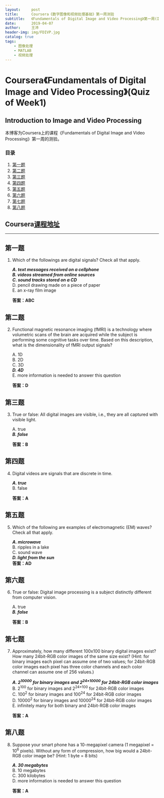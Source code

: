 ```yaml
---
layout:     post
title:      Coursera《数字图像和视频处理基础》第一周测验
subtitle:   《Fundamentals of Digital Image and Video Processing》第一周(Introduction to Image and Video Processing)的测验答案
date:       2019-04-07
author:     王沛
header-img: img/FDIVP.jpg
catalog: true
tags:
    - 图像处理
    - MATLAB
    - 视频处理
---
```



# Coursera《Fundamentals of Digital Image and Video Processing》(Quiz of Week1)

Introduction to Image and Video Processing
--
本博客为Coursera上的课程《Fundamentals of Digital Image and Video Processing》第一周的测验。



### 目录

1. [第一题](#1) 
2. [第二题](#2) 
3. [第三题](#3) 
4. [第四题](#4) 
5. [第五题](#5) 
6. [第六题](#6) 
7. [第七题](#7) 
8. [第八题](#8)



Coursera[课程地址](https://www.coursera.org/learn/digital/home/welcome)  
--
---

<h2 id="1">第一题</h2>

1. Which of the followings are digital signals? Check all that apply.

	***A. text messages received on a cellphone***  
	***B. videos streamed from online sources***  
	***C. sound tracks stored on a CD***  
	D. pencil drawing made on a piece of paper  
	E. an x-ray film image

	**答案：ABC**

<h2 id="2">第二题</h2>

2. Functional magnetic resonance imaging (fMRI) is a technology where volumetric scans of the brain are acquired while the subject is performing some cognitive tasks over time. Based on this description, what is the dimensionality of fMRI output signals?

	A. 1D  
	B. 2D  
	C. 3D  
	***D. 4D***  
	E. more information is needed to answer this question  

	**答案：D**

<h2 id="3">第三题</h2>

3. True or false: All digital images are visible, i.e., they are all captured with visible light.

	A. true  
	***B. false***  

	**答案：B**  

<h2 id="4">第四题</h2>

4. Digital videos are signals that are discrete in time.

	***A. true***  
	B. false  

	**答案：A**  

<h2 id="5">第五题</h2>

5. Which of the following are examples of electromagnetic (EM) waves? Check all that apply.  

	***A. microwave***  
	B. ripples in a lake  
	C. sound wave  
	***D. light from the sun***  
	**答案：AD**  

<h2 id="6">第六题</h2>

6. True or false: Digital image processing is a subject distinctly different from computer vision.

	A. true  
	***B. false***  
 
	**答案：B**  

<h2 id="7">第七题</h2>

7. Approximately, how many different 100x100 binary digital images exist? How many 24bit-RGB color images of the same size exist? (Hint: for binary images each pixel can assume one of two values; for 24bit-RGB color images each pixel has three color channels and each color channel can assume one of 256 values.)  
   
	***A. 2<sup>10000</sup> for binary images and 2<sup>24×10000</sup> for 24bit-RGB color images***  
	B. 2<sup>100</sup> for binary images and 2<sup>24×100</sup> for 24bit-RGB color images  
	C. 100<sup>2</sup> for binary images and 100<sup>24</sup> for 24bit-RGB color images  
	D. 10000<sup>2</sup> for binary images and 10000<sup>24</sup> for 24bit-RGB color images   
	E. infinitely many for both binary and 24bit-RGB color images
 
	**答案：A**  

<h2 id="8">第八题</h2>

8. Suppose your smart phone has a 10-megapixel camera (1 megapixel = 10<sup>6</sup>  pixels). Without any form of compression, how big would a 24bit-RGB color image be? (Hint: 1 byte = 8 bits)

	***A. 30 megabytes***  
	B. 10 megabytes  
	C. 300 kilobytes  
	D. more information is needed to answer this question  

	**答案：A** 